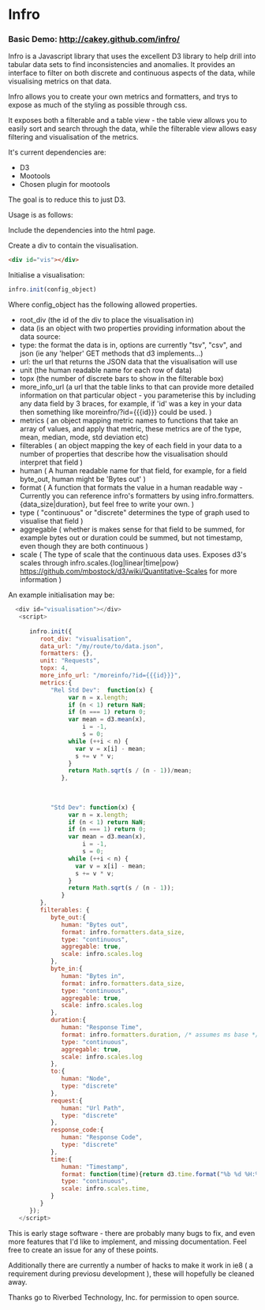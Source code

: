 # Infro

### Basic Demo: http://cakey.github.com/infro/

Infro is a Javascript library that uses the excellent D3 library to help drill into tabular data sets to find inconsistencies and anomalies.
It provides an interface to filter on both discrete and continuous aspects of the data, while visualising metrics on that data.

Infro allows you to create your own metrics and formatters, and trys to expose as much of the styling as possible through css.

It exposes both a filterable and a table view - the table view allows you to easily sort and search through the data, while the filterable view allows easy filtering and visualisation of the metrics.

It's current dependencies are:
 * D3
 * Mootools
 * Chosen plugin for mootools

The goal is to reduce this to just D3.

Usage is as follows:

Include the dependencies into the html page.

Create a div to contain the visualisation.
```html
<div id="vis"></div>
```

Initialise a visualisation:
```javascript
infro.init(config_object)
```

Where config_object has the following allowed properties.
 * root_div (the id of the div to place the visualisation in)
 * data (is an object with two properties providing information about the data source:
  * type: the format the data is in, options are currently "tsv", "csv", and json (ie any 'helper' GET methods that d3 implements...)
  * url: the url that returns the JSON data that the visualisation will use
 * unit (the human readable name for each row of data)
 * topx (the number of discrete bars to show in the filterable box)
 * more_info_url (a url that the table links to that can provide more detailed information on that particular object - you parameterise this by including any data field by 3 braces, for example, if 'id' was a key in your data then something like moreinfro/?id={{{id}}} could be used. )
 * metrics ( an object mapping metric names to functions that take an array of values, and apply that metric, these metrics are of the type, mean, median, mode, std deviation etc)
 * filterables ( an object mapping the key of each field in your data to a number of properties that describe how the visualisation should interpret that field )
  * human ( A human readable name for that field, for example, for a field byte_out, human might be 'Bytes out' )
  * format ( A function that formats the value in a human readable way - Currently you can reference infro's formatters by using infro.formatters.{data_size|duration}, but feel free to write your own. )
  * type ( "continuous" or "discrete" determines the type of graph used to visualise that field )
  * aggregable ( whether is makes sense for that field to be summed, for example bytes out or duration could be summed, but not timestamp, even though they are both continuous )
  * scale ( The type of scale that the continuous data uses. Exposes d3's scales through infro.scales.{log|linear|time|pow} https://github.com/mbostock/d3/wiki/Quantitative-Scales for more information )

An example initialisation may be:

```javascript
  <div id="visualisation"></div>
   <script>
   
      infro.init({
         root_div: "visualisation",
         data_url: "/my/route/to/data.json",
         formatters: {},
         unit: "Requests",
         topx: 4,
         more_info_url: "/moreinfo/?id={{{id}}}",
         metrics:{
            "Rel Std Dev":  function(x) {
                 var n = x.length;
                 if (n < 1) return NaN;
                 if (n === 1) return 0;
                 var mean = d3.mean(x),
                     i = -1,
                     s = 0;
                 while (++i < n) {
                   var v = x[i] - mean;
                   s += v * v;
                 }
                 return Math.sqrt(s / (n - 1))/mean;
               },
         
         
         
            "Std Dev": function(x) {
                 var n = x.length;
                 if (n < 1) return NaN;
                 if (n === 1) return 0;
                 var mean = d3.mean(x),
                     i = -1,
                     s = 0;
                 while (++i < n) {
                   var v = x[i] - mean;
                   s += v * v;
                 }
                 return Math.sqrt(s / (n - 1));
               }
         },
         filterables: {
            byte_out:{
               human: "Bytes out",
               format: infro.formatters.data_size,
               type: "continuous",
               aggregable: true,
               scale: infro.scales.log
            },
            byte_in:{
               human: "Bytes in",
               format: infro.formatters.data_size,
               type: "continuous",
               aggregable: true,
               scale: infro.scales.log
            },
            duration:{
               human: "Response Time",
               format: infro.formatters.duration, /* assumes ms base */
               type: "continuous",
               aggregable: true,
               scale: infro.scales.log
            },
            to:{
               human: "Node",
               type: "discrete"
            },
            request:{
               human: "Url Path",
               type: "discrete"
            },
            response_code:{
               human: "Response Code",
               type: "discrete"
            },
            time:{
               human: "Timestamp",
               format: function(time){return d3.time.format("%b %d %H:%M:%S %Y")(new Date(time*1000))},
               type: "continuous",
               scale: infro.scales.time,
            }
         }
      });
   </script>

```

This is early stage software - there are probably many bugs to fix, and even more features that I'd like to implement, and missing documentation. Feel free to create an issue for any of these points.

Additionally there are currently a number of hacks to make it work in ie8 ( a requirement during previosu development ), these will hopefully be cleaned away.

Thanks go to Riverbed Technology, Inc. for permission to open source.

